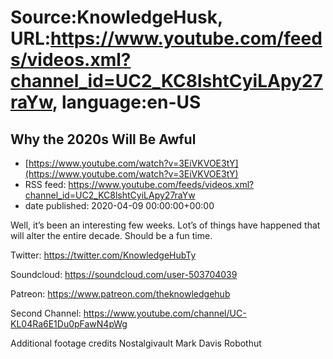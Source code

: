 # Source:KnowledgeHusk, URL:https://www.youtube.com/feeds/videos.xml?channel_id=UC2_KC8lshtCyiLApy27raYw, language:en-US

## Why the 2020s Will Be Awful
 - [https://www.youtube.com/watch?v=3EiVKVOE3tY](https://www.youtube.com/watch?v=3EiVKVOE3tY)
 - RSS feed: https://www.youtube.com/feeds/videos.xml?channel_id=UC2_KC8lshtCyiLApy27raYw
 - date published: 2020-04-09 00:00:00+00:00

Well, it’s been an interesting few weeks. Lot’s of things have happened that will alter the entire decade. Should be a fun time.

Twitter: https://twitter.com/KnowledgeHubTy

Soundcloud: https://soundcloud.com/user-503704039

Patreon: https://www.patreon.com/theknowledgehub

Second Channel: https://www.youtube.com/channel/UC-KL04Ra6E1Du0pFawN4pWg

Additional footage credits
Nostalgivault
Mark Davis
Robothut

